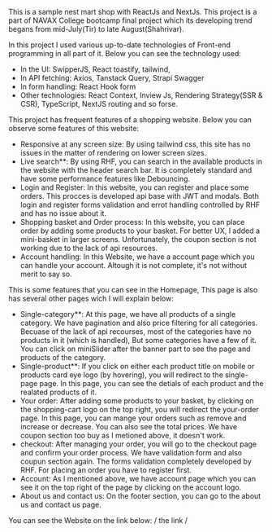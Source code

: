 This is a sample nest mart shop with ReactJs and NextJs. This project is a part of NAVAX College bootcamp final project which its developing trend begans from mid-July(Tir) to late August(Shahrivar).

In this project I used various up-to-date technologies of Front-end programming in all part of it. Below you can see the technology used:

- In the UI: SwipperJS, React toastify, tailwind,
- In API fetching: Axios, Tanstack Query, Strapi Swagger
- In form handling: React Hook form
- Other technologies: React Context, Inview Js, Rendering Strategy(SSR & CSR), TypeScript, NextJS routing and so forse.


This project has frequent features of a shopping website. Below you can observe some features of this website:

- Responsive at any screen size: By using tailwind css, this site has no issues in the matter of rendering on lower screen sizes.
- Live search**: By using RHF, you can search in the available products in the website with the header search bar. It is completely standard and have some performance features like Debouncing.
- Login and Register: In this website, you can register and place some orders. This procces is developed api base with JWT and modals. Both login and register forms validation and errot handling controlled by RHF and has no issue about it.
- Shopping basket and Order process: In this website, you can place order by adding some products to your basket. For better UX, I added a mini-basket in larger screens. Unfortunately, the coupon section is not working due to the lack of api resources.
- Account handling: In this Website, we have a account page which you can handle your account. Altough it is not complete, it's not without merit to say so.


This is some features that you can see in the Homepage, This page is also has several other pages wich I will explain below:

- Single-category**: At this page, we have all products of a single category. We have pagination and also price filtering for all categories. Becuase of the lack of api recourses, most of the categories have no products in it (which is handled), But some categories have a few of it. You can click on miniSlider after the banner part to see the page and products of the category.
- Single-product**: If you click on either each product title on mobile or products card eye logo (by hovering), you will redirect to the single-page page. In this page, you can see the detials of each product and the realated products of it.
- Your order: After adding some products to your basket, by clicking on the shopping-cart logo on the top right, you will redirect the your-order page. In this page, you can mange your orders such as remove and increase or decrease. You can also see the total prices. We have coupon section too buy as I metioned above, it doesn't work.
- checkout: After managing your order, you will go to the checkout page and confirm your order process. We have validation form and also coupun section again. The forms validation completely developed by RHF. For placing an order you have to register first.
- Account: As I mentioned above, we have account page which you can see it on the top right of the page by clicking on the account logo.
- About us and contact us: On the footer section, you can go to the about us and contact us page.


You can see the Website on the link below:
 / the link /

